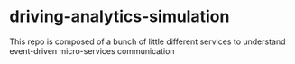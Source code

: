 # driving-analytics-simulation
This repo is composed of a bunch of little different services to understand event-driven micro-services communication
